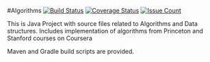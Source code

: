 
#Algorithms
[![Build Status](https://travis-ci.org/Iurii-Dziuban/algorithms.svg?branch=master)](https://travis-ci.org/Iurii-Dziuban/algorithms)
[![Coverage Status](https://coveralls.io/repos/github/Iurii-Dziuban/algorithms/badge.svg?branch=master)](https://coveralls.io/github/Iurii-Dziuban/algorithms?branch=master) 
[![Issue Count](https://codeclimate.com/github/Iurii-Dziuban/algorithms/badges/issue_count.svg)](https://codeclimate.com/github/Iurii-Dziuban/algorithms)

This is Java Project with source files related to Algorithms and Data structures.
Includes implementation of algorithms from Princeton and Stanford courses on Coursera

Maven and Gradle build scripts are provided.
